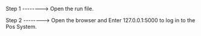 Step 1   --------> Open the run file.

Step 2   --------> Open the browser and Enter 127.0.0.1:5000 to log in to the Pos System.

